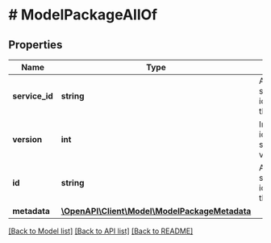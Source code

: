 # # ModelPackageAllOf

## Properties

Name | Type | Description | Notes
------------ | ------------- | ------------- | -------------
**service_id** | **string** | Alphanumeric string identifying the service. | [optional]
**version** | **int** | Integer identifying a service version. | [optional] [readonly]
**id** | **string** | Alphanumeric string identifying the package. | [optional]
**metadata** | [**\OpenAPI\Client\Model\ModelPackageMetadata**](ModelPackageMetadata.md) |  | [optional]

[[Back to Model list]](../../README.md#models) [[Back to API list]](../../README.md#endpoints) [[Back to README]](../../README.md)

